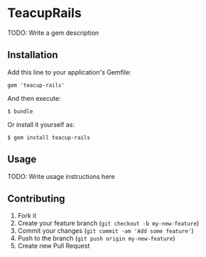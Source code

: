 # TeacupRails

TODO: Write a gem description

## Installation

Add this line to your application's Gemfile:

    gem 'teacup-rails'

And then execute:

    $ bundle

Or install it yourself as:

    $ gem install teacup-rails

## Usage

TODO: Write usage instructions here

## Contributing

1. Fork it
2. Create your feature branch (`git checkout -b my-new-feature`)
3. Commit your changes (`git commit -am 'Add some feature'`)
4. Push to the branch (`git push origin my-new-feature`)
5. Create new Pull Request
